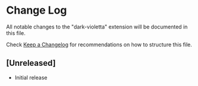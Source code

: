 # Change Log

All notable changes to the "dark-violetta" extension will be documented in this file.

Check [Keep a Changelog](http://keepachangelog.com/) for recommendations on how to structure this file.

## [Unreleased]

- Initial release
